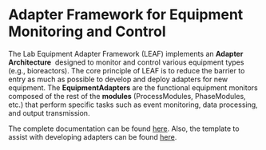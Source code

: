 # Adapter Framework for Equipment Monitoring and Control

The Lab Equipment Adapter Framework (LEAF) implements an **Adapter Architecture**  designed to monitor and control various equipment types (e.g., bioreactors). The core principle of LEAF is to reduce the barrier to entry as much as possible to develop and deploy adapters for new equipment. The **EquipmentAdapters** are the functional equipment monitors composed of the rest of the **modules** (ProcessModules, PhaseModules, etc.) that perform specific tasks such as event monitoring, data processing, and output transmission.

The complete documentation can be found [here](http://leaf.systemsbiology.nl). Also, the template to assist with developing adapters can be found [here](https://gitlab.com/LabEquipmentAdapterFramework/leaf-adapters/leaf-template).